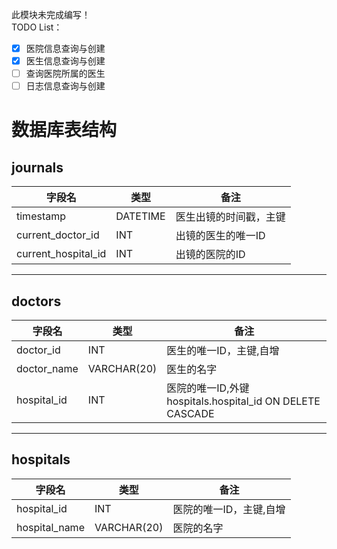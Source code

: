 此模块未完成编写！  
TODO List：  
- [x] 医院信息查询与创建
- [x] 医生信息查询与创建
- [ ] 查询医院所属的医生
- [ ] 日志信息查询与创建
# 数据库表结构

## journals
|字段名|类型|备注|
|-|-|-|
|timestamp|DATETIME|医生出镜的时间戳，主键|
|current_doctor_id|INT|出镜的医生的唯一ID|
|current_hospital_id|INT|出镜的医院的ID|
---
## doctors
|字段名|类型|备注|
|-|-|-|
|doctor_id|INT|医生的唯一ID，主键,自增|
|doctor_name|VARCHAR(20)|医生的名字|
|hospital_id|INT|医院的唯一ID,外键hospitals.hospital_id ON DELETE CASCADE|
---
## hospitals
|字段名|类型|备注|
|-|-|-|
|hospital_id|INT|医院的唯一ID，主键,自增|
|hospital_name|VARCHAR(20)|医院的名字|
<!-- ---
## employees
|字段名|类型|备注|
|-|-|-|
|doctor_id|INT|医生的唯一ID，主键，外键doctors.doctor_id ON DELETE CASCADE|
|hospital_id|INT|医院的ID，外键hospitals.hospital_id ON DELETE CASCADE| -->